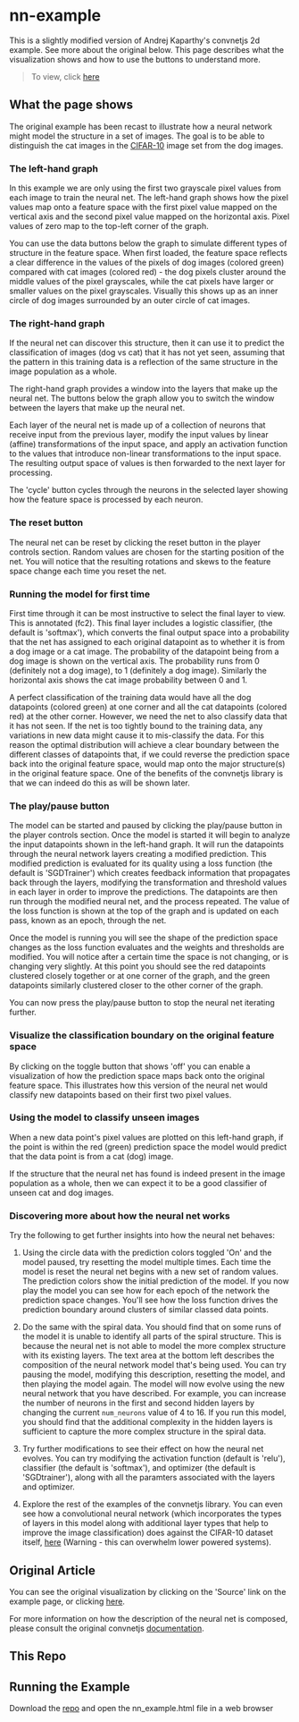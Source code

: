 # nn-example

This is a slightly modified version of Andrej Kaparthy's convnetjs 2d example. See more about the original below. This page describes what the visualization shows and how to use the buttons to understand more.

> To view, click [here](https://mandpd.github.io/nn-example/nn_example.html)

## What the page shows

The original example has been recast to illustrate how a neural network might model the structure in a set of images. The goal is to be able to distinguish the cat images in the [CIFAR-10](https://www.cs.toronto.edu/~kriz/cifar.html) image set from the dog images.

### The left-hand graph

In this example we are only using the first two grayscale pixel values from each image to train the neural net. The left-hand graph shows how the pixel values map onto a feature space with the first pixel value mapped on the vertical axis and the second pixel value mapped on the horizontal axis. Pixel values of zero map to the top-left corner of the graph.

You can use the data buttons below the graph to simulate different types of structure in the feature space. When first loaded, the feature space reflects a clear difference in the values of the pixels of dog images (colored green) compared with cat images (colored red) - the dog pixels cluster around the middle values of the pixel grayscales, while the cat pixels have larger or smaller values on the pixel grayscales. Visually this shows up as an inner circle of dog images surrounded by an outer circle of cat images.

### The right-hand graph

If the neural net can discover this structure, then it can use it to predict the classification of images (dog vs cat) that it has not yet seen, assuming that the pattern in this training data is a reflection of the same structure in the image population as a whole.

The right-hand graph provides a window into the layers that make up the neural net. The buttons below the graph allow you to switch the window between the layers that make up the neural net.

Each layer of the neural net is made up of a collection of neurons that receive input from the previous layer, modify the input values by linear (affine) transformations of the input space, and apply an activation function to the values that introduce non-linear transformations to the input space. The resulting output space of values is then forwarded to the next layer for processing.

The 'cycle' button cycles through the neurons in the selected layer showing how the feature space is processed by each neuron.


### The reset button

The neural net can be reset by clicking the reset button in the player controls section. Random values are chosen for the starting position of the net. You will notice that the resulting rotations and skews to the feature space change each time you reset the net.

### Running the model for first time 

First time through it can be most instructive to select the final layer to view. This is annotated (fc2). This final layer includes a logistic classifier, (the default is 'softmax'), which converts the final output space into a probability that the net has assigned to each original datapoint as to whether it is from a dog image or a cat image. The probability of the datapoint being from a dog image is shown on the vertical axis. The probability runs from 0 (definitely not a dog image), to 1 (definitely a dog image). Similarly the horizontal axis shows the cat image probability between 0 and 1.

A perfect classification of the training data would have all the dog datapoints (colored green) at one corner and all the cat datapoints (colored red) at the other corner. However, we need the net to also classify data that it has not seen. If the net is too tightly bound to the training data, any variations in new data might cause it to mis-classify the data. For this reason the optimal distribution will achieve a clear boundary between the different classes of datapoints that, if we could reverse the prediction space back into the original feature space, would map onto the major structure(s) in the original feature space. One of the benefits of the convnetjs library is that we can indeed do this as will be shown later.

### The play/pause button

The model can be started and paused by clicking the play/pause button in the player controls section. Once the model is started it will begin to analyze the input datapoints shown in the left-hand graph. It will run the datapoints through the neural network layers creating a modified prediction. This modified prediction is evaluated for its quality using a loss function (the default is 'SGDTrainer') which creates feedback information that propagates back through the layers, modifying the transformation and threshold values in each layer in order to improve the predictions. The datapoints are then run through the modified neural net, and the process repeated. The value of the loss function is shown at the top of the graph and is updated on each pass, known as an epoch, through the net.

Once the model is running you will see the shape of the prediction space changes as the loss function evaluates and the weights and thresholds are modified. You will notice after a certain time the space is not changing, or is changing very slightly. At this point you should see the red datapoints clustered closely together or at one corner of the graph, and the green datapoints similarly clustered closer to the other corner of the graph.

You can now press the play/pause button to stop the neural net iterating further. 

### Visualize the classification boundary on the original feature space

By clicking on the toggle button that shows 'off' you can enable a visualization of how the prediction space maps back onto the original feature space. This illustrates how this version of the neural net would classify new datapoints based on their first two pixel values.

### Using the model to classify unseen images

When a new data point's pixel values are plotted on this left-hand graph, if the point is within the red (green) prediction space the model would predict that the data point is from a cat (dog) image.

If the structure that the neural net has found is indeed present in the image population as a whole, then we can expect it to be a good classifier of unseen cat and dog images.

### Discovering more about how the neural net works

Try the following to get further insights into how the neural net behaves:

1. Using the circle data with the prediction colors toggled 'On' and the model paused, try resetting the model multiple times.
Each time the model is reset the neural net begins with a new set of random values. The prediction colors show the initial prediction of the model. If you now play the model you can see how for each epoch of the network the prediction space changes. You'll see how the loss function drives the prediction boundary around clusters of similar classed data points.

2. Do the same with the spiral data.
You should find that on some runs of the model it is unable to identify all parts of the spiral structure. This is because the neural net is not able to model the more complex structure with its existing layers. The text area at the bottom left describes the composition of the neural network model that's being used. You can try pausing the model, modifying this description, resetting the model, and then playing the model again. The model will now evolve using the new neural network that you have described.
For example, you can increase the number of neurons in the first and second hidden layers by changing the current `num_neurons` value of 4 to 16. If you run this model, you should find that the additional complexity in the hidden layers is sufficient to capture the more complex structure in the spiral data.

3. Try further modifications to see their effect on how the neural net evolves. You can try modifying the activation function (default is 'relu'), classifier (the default is 'softmax'), and optimizer (the default is 'SGDtrainer'), along with all the paramters associated with the layers and optimizer.

4. Explore the rest of the examples of the convnetjs library. You can even see how a convolutional neural network (which incorporates the types of layers in this model along with additional layer types that help to improve the image classification) does against the CIFAR-10 dataset itself, [here](https://cs.stanford.edu/people/karpathy/convnetjs/demo/cifar10.html) (Warning - this can overwhelm lower powered systems).

## Original Article

You can see the original visualization by clicking on the 'Source' link on the example page, or clicking [here](https://cs.stanford.edu/people/karpathy/convnetjs/demo/classify2d.html).

For more information on how the description of the neural net is composed, please consult the original convnetjs [documentation](https://cs.stanford.edu/people/karpathy/convnetjs/docs.html).

## This Repo

## Running the Example

Download the [repo](https://github.com/mandpd/nn-example) and open the nn_example.html file in a web browser
